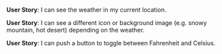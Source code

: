 **User Story**:
 I can see the weather in my current location.

**User Story**:
 I can see a different icon or background image (e.g. snowy mountain, hot desert) depending on the weather.

**User Story**:
I can push a button to toggle between Fahrenheit and Celsius.